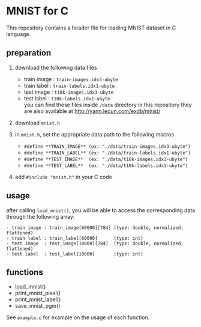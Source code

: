 # MNIST for C

This repository contains a header file for loading MNIST dataset in C language.


## preparation

1. download the following data files

	- train image :	`train-images.idx3-ubyte`
	- train label :	`train-labels.idx1-ubyte`
	- test image :	`t10k-images.idx3-ubyte`
	- test label :	`t10k-labels.idx1-ubyte`  
	you can find these files inside `/data` directory in this repository
	they are also available at http://yann.lecun.com/exdb/mnist/

2. download `mnist.h`

3. in `mnist.h`, set the appropriate data path to the following macros

	- `#define **TRAIN_IMAGE** (ex: "./data/train-images.idx3-ubyte")`
	- `#define **TRAIN_LABEL** (ex: "./data/train-labels.idx1-ubyte")`
	- `#define **TEST_IMAGE**  (ex: "./data/t10k-images.idx3-ubyte")`
	- `#define **TEST_LABEL**  (ex: "./data/t10k-labels.idx1-ubyte")`

4. add `#include "mnist.h"` in your C code


## usage

after calling `load_mnist()`, you will be able to access the corresponding data through the following array:

	- train image : train_image[60000][784] (type: double, normalized, flattened)
	- train label : train_label[60000]      (type: int)
	- test image  : test_image[10000][784]  (type: double, normalized, flattened)
	- test label  : test_label[10000]       (type: int)


## functions

- load_mnist()
- print_mnist_pixel()
- print_mnist_label()
- save_mnist_pgm()

See `example.c` for example on the usage of each function.